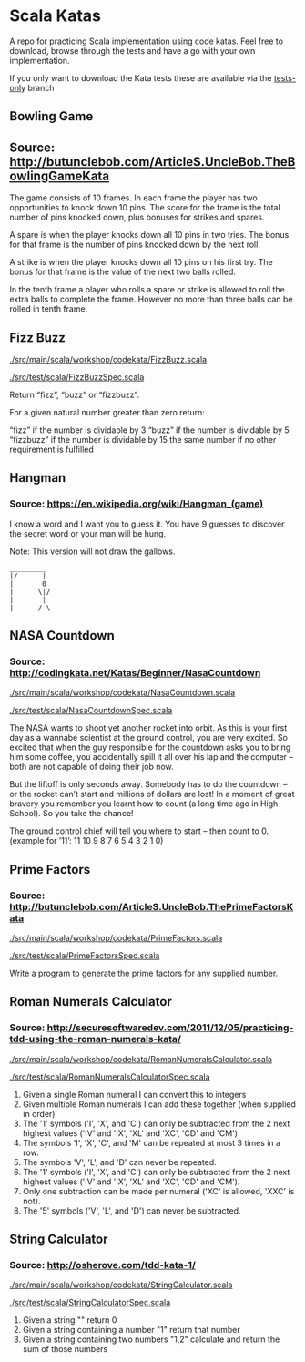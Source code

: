# Scala Katas

A repo for practicing Scala implementation using code katas.  Feel free to download, browse through the tests and have a go with your own implementation.

If you only want to download the Kata tests these are available via the  [tests-only](https://github.com/Teqqles/scala-katas/tree/tests-only) branch

## Bowling Game
## Source: http://butunclebob.com/ArticleS.UncleBob.TheBowlingGameKata

The game consists of 10 frames.  In each frame the player has
two opportunities to knock down 10 pins.  The score for the frame is the total
number of pins knocked down, plus bonuses for strikes and spares.

A spare is when the player knocks down all 10 pins in two tries.  The bonus for
that frame is the number of pins knocked down by the next roll.

A strike is when the player knocks down all 10 pins on his first try.  The bonus
for that frame is the value of the next two balls rolled.

In the tenth frame a player who rolls a spare or strike is allowed to roll the extra
balls to complete the frame.  However no more than three balls can be rolled in
tenth frame.

## Fizz Buzz

[./src/main/scala/workshop/codekata/FizzBuzz.scala](https://github.com/Teqqles/scala-katas/blob/master/src/main/scala/workshop/codekata/FizzBuzz.scala)

[./src/test/scala/FizzBuzzSpec.scala](https://github.com/Teqqles/scala-katas/blob/master/src/test/scala/FizzBuzzSpec.scala)

Return “fizz”, “buzz” or “fizzbuzz”.

For a given natural number greater than zero return:

“fizz” if the number is dividable by 3
“buzz” if the number is dividable by 5
“fizzbuzz” if the number is dividable by 15
the same number if no other requirement is fulfilled

## Hangman
### Source: https://en.wikipedia.org/wiki/Hangman_(game)

I know a word and I want you to guess it.  You have 9 guesses to discover the secret word or your man will be hung.

Note: This version will not draw the gallows.
```
_________
|/      |
|       0
|      \|/
|       |
|      / \
```

## NASA Countdown
### Source: http://codingkata.net/Katas/Beginner/NasaCountdown

[./src/main/scala/workshop/codekata/NasaCountdown.scala](https://github.com/Teqqles/scala-katas/blob/master/src/main/scala/workshop/codekata/NasaCountdown.scala)

[./src/test/scala/NasaCountdownSpec.scala](https://github.com/Teqqles/scala-katas/blob/master/src/test/scala/NasaCountdownSpec.scala)

The NASA wants to shoot yet another rocket into orbit. As this is your first day as a wannabe scientist at the ground control, you are very excited. So excited that when the guy responsible for the countdown asks you to bring him some coffee, you accidentally spill it all over his lap and the computer – both are not capable of doing their job now.

But the liftoff is only seconds away. Somebody has to do the countdown – or the rocket can’t start and millions of dollars are lost! In a moment of great bravery you remember you learnt how to count (a long time ago in High School). So you take the chance!

The ground control chief will tell you where to start – then count to 0.
(example for ’11’: 11 10 9 8 7 6 5 4 3 2 1 0)

## Prime Factors
### Source: http://butunclebob.com/ArticleS.UncleBob.ThePrimeFactorsKata

[./src/main/scala/workshop/codekata/PrimeFactors.scala](https://github.com/Teqqles/scala-katas/blob/master/src/main/scala/workshop/codekata/PrimeFactors.scala)

[./src/test/scala/PrimeFactorsSpec.scala](https://github.com/Teqqles/scala-katas/blob/master/src/test/scala/PrimeFactorsSpec.scala)

Write a program to generate the prime factors for any supplied number.

## Roman Numerals Calculator
### Source: http://securesoftwaredev.com/2011/12/05/practicing-tdd-using-the-roman-numerals-kata/

[./src/main/scala/workshop/codekata/RomanNumeralsCalculator.scala](https://github.com/Teqqles/scala-katas/blob/master/src/main/scala/workshop/codekata/RomanNumeralsCalculator.scala)

[./src/test/scala/RomanNumeralsCalculatorSpec.scala](https://github.com/Teqqles/scala-katas/blob/master/src/test/scala/RomanNumeralsCalculatorSpec.scala)

1. Given a single Roman numeral I can convert this to integers
2. Given multiple Roman numerals I can add these together (when supplied in order)
3. The '1' symbols ('I', 'X', and 'C') can only be subtracted from the 2 next highest values ('IV' and 'IX', 'XL' and 'XC', 'CD' and 'CM')
4. The symbols 'I', 'X', 'C', and 'M' can be repeated at most 3 times in a row.
5. The symbols 'V', 'L', and 'D' can never be repeated.
6. The '1' symbols ('I', 'X', and 'C') can only be subtracted from the 2 next highest values ('IV' and 'IX', 'XL' and 'XC', 'CD' and 'CM').
7. Only one subtraction can be made per numeral ('XC' is allowed, 'XXC' is not).
8. The '5' symbols ('V', 'L', and 'D') can never be subtracted.

## String Calculator
### Source: http://osherove.com/tdd-kata-1/

[./src/main/scala/workshop/codekata/StringCalculator.scala](https://github.com/Teqqles/scala-katas/blob/master/src/main/scala/workshop/codekata/StringCalculator.scala)

[./src/test/scala/StringCalculatorSpec.scala](https://github.com/Teqqles/scala-katas/blob/master/src/test/scala/StringCalculatorSpec.scala)

1. Given a string "" return 0
2. Given a string containing a number "1" return that number
3. Given a string containing two numbers "1,2" calculate and return the sum of those numbers
